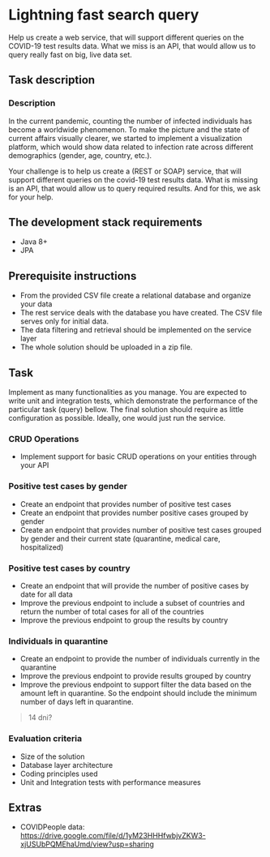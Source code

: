# Lightning fast search query

Help us create a web service, that will support different queries on the COVID-19 test results data. What we miss is an API, that would allow us to query really fast on big, live data set.


## Task description
###  Description
In the current pandemic, counting the number of infected individuals has become a worldwide phenomenon. To make the picture and the state of current affairs visually clearer, we started to implement a visualization platform, which would show data related to infection rate across different demographics (gender, age, country, etc.).


Your challenge is to help us create a (REST or SOAP) service, that will support different queries on the covid-19 test results data.  What is missing is an API, that would allow us to query required results.  And for this, we ask for your help.

##  The development stack requirements
- Java 8+
- JPA

##  Prerequisite instructions
- From the provided CSV file create a relational database and organize your data
- The rest service deals with the database you have created. The CSV file serves only for initial data.
- The data filtering and retrieval should be implemented on the service layer
- The whole solution should be uploaded in a zip file.

## Task

Implement as many functionalities as you manage.
You are expected to write unit and integration tests, 
which demonstrate the performance of the particular task (query) bellow. 
The final solution should require as little configuration as possible. 
Ideally, one would just run the service.

### CRUD Operations

- Implement support for basic CRUD operations on your entities through your API

### Positive test cases by gender

- Create an endpoint that provides number of positive test cases
- Create an endpoint that provides number positive cases grouped by gender
- Create an endpoint that provides number of positive test cases grouped by gender and their current state (quarantine, medical care, hospitalized)

### Positive test cases by country

- Create an endpoint that will provide the number of positive cases by date for all data
- Improve the previous endpoint to include a subset of countries and return the number of total cases for all of the countries
- Improve the previous endpoint  to group the results by country

### Individuals in quarantine

- Create an endpoint to provide the number of individuals currently in the quarantine
- Improve the previous endpoint to provide results grouped by country
- Improve the previous endpoint to support filter the data based on the amount left in quarantine. 
  So the endpoint should include the minimum number of days left in quarantine.

> 14 dni?

### Evaluation criteria
- Size of the solution
- Database layer architecture
- Coding principles used
- Unit and Integration tests with performance measures


## Extras

- COVIDPeople data: https://drive.google.com/file/d/1yM23HHHfwbjvZKW3-xjUSUbPQMEhaUmd/view?usp=sharing
